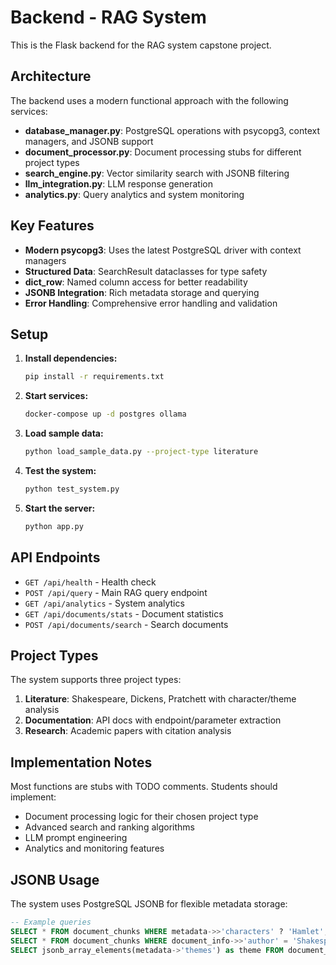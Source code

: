 # Backend - RAG System

This is the Flask backend for the RAG system capstone project.

## Architecture

The backend uses a modern functional approach with the following services:

- **database_manager.py**: PostgreSQL operations with psycopg3, context managers, and JSONB support
- **document_processor.py**: Document processing stubs for different project types
- **search_engine.py**: Vector similarity search with JSONB filtering
- **llm_integration.py**: LLM response generation
- **analytics.py**: Query analytics and system monitoring

## Key Features

- **Modern psycopg3**: Uses the latest PostgreSQL driver with context managers
- **Structured Data**: SearchResult dataclasses for type safety
- **dict_row**: Named column access for better readability
- **JSONB Integration**: Rich metadata storage and querying
- **Error Handling**: Comprehensive error handling and validation

## Setup

1. **Install dependencies:**
   ```bash
   pip install -r requirements.txt
   ```

2. **Start services:**
   ```bash
   docker-compose up -d postgres ollama
   ```

3. **Load sample data:**
   ```bash
   python load_sample_data.py --project-type literature
   ```

4. **Test the system:**
   ```bash
   python test_system.py
   ```

5. **Start the server:**
   ```bash
   python app.py
   ```

## API Endpoints

- `GET /api/health` - Health check
- `POST /api/query` - Main RAG query endpoint
- `GET /api/analytics` - System analytics
- `GET /api/documents/stats` - Document statistics
- `POST /api/documents/search` - Search documents

## Project Types

The system supports three project types:

1. **Literature**: Shakespeare, Dickens, Pratchett with character/theme analysis
2. **Documentation**: API docs with endpoint/parameter extraction
3. **Research**: Academic papers with citation analysis

## Implementation Notes

Most functions are stubs with TODO comments. Students should implement:

- Document processing logic for their chosen project type
- Advanced search and ranking algorithms
- LLM prompt engineering
- Analytics and monitoring features

## JSONB Usage

The system uses PostgreSQL JSONB for flexible metadata storage:

```sql
-- Example queries
SELECT * FROM document_chunks WHERE metadata->>'characters' ? 'Hamlet';
SELECT * FROM document_chunks WHERE document_info->>'author' = 'Shakespeare';
SELECT jsonb_array_elements(metadata->'themes') as theme FROM document_chunks;
```
